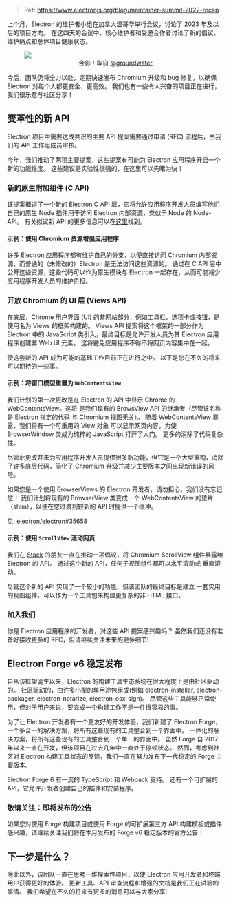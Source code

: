 > Ref: https://www.electronjs.org/blog/maintainer-summit-2022-recap


上个月，Electron 的维护者小组在加拿大温哥华举行会议，讨论了 2023 年及以后的项目方向。 在这四天的会议中，核心维护者和受邀合作者讨论了新的倡议、维护痛点和总体项目健康状态。

<figure>
  <img src="/assets/img/2022-maintainer-summit.jpg"/>
  <figcaption align="center">
    合影！取自 <a href="https://github.com/groundwater">@groundwater</a>
  </figcaption>
</figure>

今后，团队仍将全力以赴，定期快速发布 Chromium 升级和 bug 修复，以确保 Electron 对每个人都更安全、更高效。 我们也有一些令人兴奋的项目正在进行，我们很乐意与社区分享！

## 变革性的新 API

Electron 项目中需要达成共识的主要 API 提案需要通过申请 (RFC) 流程后，由我们的 API 工作组成员审核。

今年，我们推动了两项主要提案，这些提案有可能为 Electron 应用程序开启一个新的功能维度。 这些建议是实验性很强的，在这里可以先睹为快！

### 新的原生附加组件 (C API)

该提案概述了一个新的 Electron C API 层，它将允许应用程序开发人员编写他们自己的原生 Node 插件用于访问 Electron 内部资源，类似于 Node 的 Node-API。 有关拟议新 API 的更多信息可以在[这里](https://github.com/electron/governance/blob/main/wg-api/spec-documents/electron-c-apis.md)找到。

#### 示例：使用 Chromium 资源增强应用程序

许多 Electron 应用程序都有维护自己的分支，以便直接访问 Chromium 内部资源，而普通的（未修改的）Electron 是无法访问这些资源的。 通过在 C API 层中公开这些资源，这些代码可以作为原生模块与 Electron 一起存在，从而可能减少应用程序开发人员的维护负担。

### 开放 Chromium 的 UI 层 (Views API)

在底层，Chrome 用户界面 (UI) 的非网站部分，例如工具栏、选项卡或按钮，是使用名为 Views 的框架构建的。 Views API 提案将这个框架的一部分作为 Electron 中的 JavaScript 类引入，最终目标是允许开发人员为其 Electron 应用程序创建非 Web UI 元素。 这将避免应用程序不得不将网页内容集中在一起。

使这套新的 API 成为可能的基础工作目前正在进行之中。 以下是您在不久的将来可以期待的一些事。

#### 示例：将窗口模型重置为 `WebContentsView`

我们计划的第一次更改是在 Electron 的 API 中显示 Chrome 的 WebContentsView。这将 是我们现有的 BrowsView API 的继承者（尽管该名称是 Electron 指定的代码 与 Chromium 视图无关）。 随着 WebContentsView 暴露，我们将有一个可重用的 View 对象 可以显示网页内容，为使 BrowserWindow 类成为纯粹的 JavaScript 打开了大门。 更多的消除了代码复杂性。

尽管此更改并未为应用程序开发人员提供很多新功能，但它是一个大型重构，消除了许多底层代码，简化了 Chromium 升级并减少主要版本之间出现新错误的风险。

如果您是一个使用 BrowserViews 的 Electron 开发者，请勿担心，我们没有忘记您！ 我们计划将现有的 BrowserView 类变成一个 WebContentsView 的垫片（shim），以便在您过渡到较新的 API 时提供一个缓冲。

见: electron/electron#35658

#### 示例：使用 `ScrollView` 滚动网页

我们在 [Stack](https://stackbrowser.com/) 的朋友一直在推动一项倡议，将 Chromium ScrollView 组件暴露给 Electron 的 API。 通过这个新的 API，任何子视图组件都可以水平滚动或 垂直滚动。

尽管这个新的 API 实现了一个较小的功能，但该团队的最终目标是建立 一套实用的视图组件，可以作为一个工具包来构建更复杂的非 HTML 接口。

### 加入我们

你是 Electron 应用程序的开发者，对这些 API 提案感兴趣吗？ 虽然我们还没有准备好接收更多的 RFC，但请继续关注未来的更多细节!

## Electron Forge v6 稳定发布

自从该框架诞生以来，Electron 的构建工具生态系统在很大程度上是由社区驱动的。 社区驱动的，由许多小型的单用途包组成(例如 electron-installer, electron-packager, electron-notarize, electron-osx-sign)。 尽管这些工具能够正常使用，但对于用户来说，要完成一个构建工作不是一件很容易的事。

为了让 Electron 开发者有一个更友好的开发体验，我们新建了 Electron Forge，一个多合一的解决方案，将所有这些现有的工具整合到一个界面中。 一体化的解决方案，将所有这些现有的工具整合到一个单一的界面中。 虽然 Forge 自 2017 年以来一直在开发，但该项目在过去几年中一直处于停顿状态。 然而，考虑到社区对 Electron 构建工具状态的反馈，我们一直在努力发布下一代稳定的 Forge 主要版本。

Electron Forge 6 有一流的 TypeScript 和 Webpack 支持。 还有一个可扩展的 API，它允许开发者创建自己的插件和安装程序。

### 敬请关注：即将发布的公告

如果您对使用 Forge 构建项目或使用 Forge 的可扩展第三方 API 构建模板或插件感兴趣，请继续关注我们将在本月发布的 Forge v6 稳定版本的官方公告！

## 下一步是什么？

除此以外，该团队一直在思考一堆探索性项目，以使 Electron 应用开发者和终端用户获得更好的体验。 更新工具、API 审查流程和增强的文档是我们正在试验的事情。 我们希望在不久的将来有更多的消息可以与大家分享!
